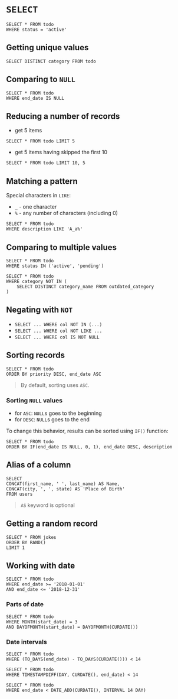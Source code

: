 # `SELECT`

```
SELECT * FROM todo
WHERE status = 'active'
```

## Getting unique values

```
SELECT DISTINCT category FROM todo
```

## Comparing to `NULL`

```
SELECT * FROM todo
WHERE end_date IS NULL
```

## Reducing a number of records

* get 5 items

```
SELECT * FROM todo LIMIT 5
```

* get 5 items having skipped the first 10

```
SELECT * FROM todo LIMIT 10, 5
```

## Matching a pattern

Special characters in `LIKE`:
* `_` - one character
* `%` - any number of characters (including 0)

```
SELECT * FROM todo
WHERE description LIKE 'A_a%'
```

## Comparing to multiple values

```
SELECT * FROM todo
WHERE status IN ('active', 'pending')
```

```
SELECT * FROM todo
WHERE category NOT IN (
	SELECT DISTINCT category_name FROM outdated_category
)
```

## Negating with `NOT`

* `SELECT ... WHERE col NOT IN (...)`
* `SELECT ... WHERE col NOT LIKE ...`
* `SELECT ... WHERE col IS NOT NULL`

## Sorting records

```
SELECT * FROM todo
ORDER BY priority DESC, end_date ASC
```

> By default, sorting uses `ASC`.

### Sorting `NULL` values

* for `ASC`: `NULL`s goes to the beginning
* for `DESC`: `NULL`s goes to the end

To change this behavior, results can be sorted using `IF()` function:

```
SELECT * FROM todo
ORDER BY IF(end_date IS NULL, 0, 1), end_date DESC, description
```

## Alias of a column

```
SELECT
CONCAT(first_name, ' ', last_name) AS Name,
CONCAT(city, ', ', state) AS 'Place of Birth'
FROM users
```

> `AS` keyword is optional

## Getting a random record

```
SELECT * FROM jokes
ORDER BY RAND()
LIMIT 1
```

## Working with date

```
SELECT * FROM todo
WHERE end_date >= '2018-01-01'
AND end_date <= '2018-12-31'
```

### Parts of date

```
SELECT * FROM todo
WHERE MONTH(start_date) = 3
AND DAYOFMONTH(start_date) = DAYOFMONTH(CURDATE())
```

### Date intervals

```
SELECT * FROM todo
WHERE (TO_DAYS(end_date) - TO_DAYS(CURDATE())) < 14
```

```
SELECT * FROM todo
WHERE TIMESTAMPDIFF(DAY, CURDATE(), end_date) < 14
```

```
SELECT * FROM todo
WHERE end_date < DATE_ADD(CURDATE(), INTERVAL 14 DAY)
```
